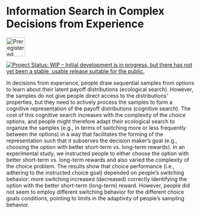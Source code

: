 # Information Search in Complex Decisions from Experience

<a href="https://osf.io/fv6yn">
  <img src="https://upload.wikimedia.org/wikipedia/commons/f/fc/Preregistered_large_color_%28vector%29.svg" alt="Preregistered" width="50" />
</a>

[![Project Status: WIP – Initial development is in progress, but there has not yet been a stable, usable release suitable for the public.](https://www.repostatus.org/badges/latest/wip.svg)](https://www.repostatus.org/#wip)

In decisions from experience, people draw sequential samples from options to learn about their latent payoff distributions (ecological search). 
However, the samples do not give people direct access to the distributions’ properties, but they need to actively process the samples to form a cognitive representation of the payoff distributions (cognitive search). 
The cost of this cognitive search increases with the complexity of the choice options, and people might therefore adapt their ecological search to organize the samples (e.g., in terms of switching more or less frequently between the options) in a way that facilitates the forming of the representation such that it subserves the decision maker’s goal (e.g., choosing the option with better short-term vs. long-term rewards). 
In an experimental study, we instructed people to either choose the option with better short-term vs. long-term rewards and also varied the complexity of the choice problem. 
The results show that choice performance (i.e., adhering to the instructed choice goal) depended on people’s switching behavior: more switching increased (decreased) correctly identifying the option with the better short-term (long-term) reward. 
However, people did not seem to employ different switching behavior for the different choice goals conditions, pointing to limits in the adaptivity of people’s sampling behavior.
